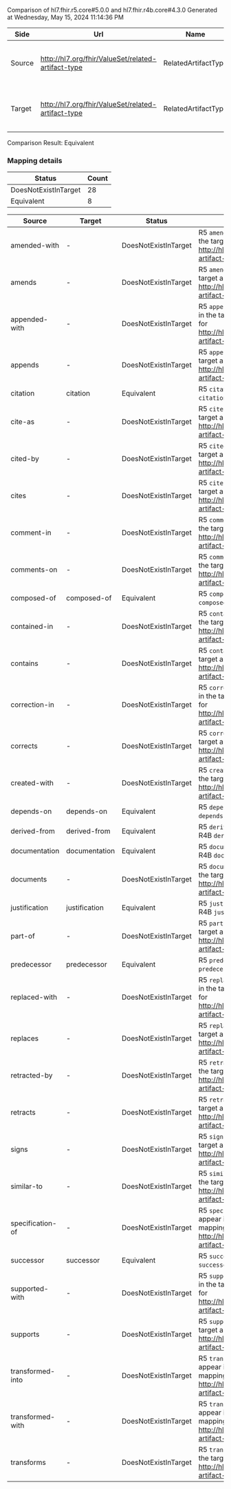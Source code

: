 Comparison of hl7.fhir.r5.core#5.0.0 and hl7.fhir.r4b.core#4.3.0
Generated at Wednesday, May 15, 2024 11:14:36 PM

| Side | Url | Name | Title | Description |
| --- | --- | --- | --- | --- |
| Source | http://hl7.org/fhir/ValueSet/related-artifact-type | RelatedArtifactType | RelatedArtifactType | The type of relationship to the related artifact. |
| Target | http://hl7.org/fhir/ValueSet/related-artifact-type | RelatedArtifactType | RelatedArtifactType | The type of relationship to the related artifact. |


Comparison Result: Equivalent


### Mapping details

| Status | Count |
| ------ | ----- |
DoesNotExistInTarget | 28 |
Equivalent | 8 |


| Source | Target | Status | Message |
| ------ | ------ | ------ | ------- |
| amended-with | - | DoesNotExistInTarget | R5 `amended-with` does not appear in the target and has no mapping for http://hl7.org/fhir/ValueSet/related-artifact-type. |
| amends | - | DoesNotExistInTarget | R5 `amends` does not appear in the target and has no mapping for http://hl7.org/fhir/ValueSet/related-artifact-type. |
| appended-with | - | DoesNotExistInTarget | R5 `appended-with` does not appear in the target and has no mapping for http://hl7.org/fhir/ValueSet/related-artifact-type. |
| appends | - | DoesNotExistInTarget | R5 `appends` does not appear in the target and has no mapping for http://hl7.org/fhir/ValueSet/related-artifact-type. |
| citation | citation | Equivalent | R5 `citation` is equivalent to R4B `citation`. |
| cite-as | - | DoesNotExistInTarget | R5 `cite-as` does not appear in the target and has no mapping for http://hl7.org/fhir/ValueSet/related-artifact-type. |
| cited-by | - | DoesNotExistInTarget | R5 `cited-by` does not appear in the target and has no mapping for http://hl7.org/fhir/ValueSet/related-artifact-type. |
| cites | - | DoesNotExistInTarget | R5 `cites` does not appear in the target and has no mapping for http://hl7.org/fhir/ValueSet/related-artifact-type. |
| comment-in | - | DoesNotExistInTarget | R5 `comment-in` does not appear in the target and has no mapping for http://hl7.org/fhir/ValueSet/related-artifact-type. |
| comments-on | - | DoesNotExistInTarget | R5 `comments-on` does not appear in the target and has no mapping for http://hl7.org/fhir/ValueSet/related-artifact-type. |
| composed-of | composed-of | Equivalent | R5 `composed-of` is equivalent to R4B `composed-of`. |
| contained-in | - | DoesNotExistInTarget | R5 `contained-in` does not appear in the target and has no mapping for http://hl7.org/fhir/ValueSet/related-artifact-type. |
| contains | - | DoesNotExistInTarget | R5 `contains` does not appear in the target and has no mapping for http://hl7.org/fhir/ValueSet/related-artifact-type. |
| correction-in | - | DoesNotExistInTarget | R5 `correction-in` does not appear in the target and has no mapping for http://hl7.org/fhir/ValueSet/related-artifact-type. |
| corrects | - | DoesNotExistInTarget | R5 `corrects` does not appear in the target and has no mapping for http://hl7.org/fhir/ValueSet/related-artifact-type. |
| created-with | - | DoesNotExistInTarget | R5 `created-with` does not appear in the target and has no mapping for http://hl7.org/fhir/ValueSet/related-artifact-type. |
| depends-on | depends-on | Equivalent | R5 `depends-on` is equivalent to R4B `depends-on`. |
| derived-from | derived-from | Equivalent | R5 `derived-from` is equivalent to R4B `derived-from`. |
| documentation | documentation | Equivalent | R5 `documentation` is equivalent to R4B `documentation`. |
| documents | - | DoesNotExistInTarget | R5 `documents` does not appear in the target and has no mapping for http://hl7.org/fhir/ValueSet/related-artifact-type. |
| justification | justification | Equivalent | R5 `justification` is equivalent to R4B `justification`. |
| part-of | - | DoesNotExistInTarget | R5 `part-of` does not appear in the target and has no mapping for http://hl7.org/fhir/ValueSet/related-artifact-type. |
| predecessor | predecessor | Equivalent | R5 `predecessor` is equivalent to R4B `predecessor`. |
| replaced-with | - | DoesNotExistInTarget | R5 `replaced-with` does not appear in the target and has no mapping for http://hl7.org/fhir/ValueSet/related-artifact-type. |
| replaces | - | DoesNotExistInTarget | R5 `replaces` does not appear in the target and has no mapping for http://hl7.org/fhir/ValueSet/related-artifact-type. |
| retracted-by | - | DoesNotExistInTarget | R5 `retracted-by` does not appear in the target and has no mapping for http://hl7.org/fhir/ValueSet/related-artifact-type. |
| retracts | - | DoesNotExistInTarget | R5 `retracts` does not appear in the target and has no mapping for http://hl7.org/fhir/ValueSet/related-artifact-type. |
| signs | - | DoesNotExistInTarget | R5 `signs` does not appear in the target and has no mapping for http://hl7.org/fhir/ValueSet/related-artifact-type. |
| similar-to | - | DoesNotExistInTarget | R5 `similar-to` does not appear in the target and has no mapping for http://hl7.org/fhir/ValueSet/related-artifact-type. |
| specification-of | - | DoesNotExistInTarget | R5 `specification-of` does not appear in the target and has no mapping for http://hl7.org/fhir/ValueSet/related-artifact-type. |
| successor | successor | Equivalent | R5 `successor` is equivalent to R4B `successor`. |
| supported-with | - | DoesNotExistInTarget | R5 `supported-with` does not appear in the target and has no mapping for http://hl7.org/fhir/ValueSet/related-artifact-type. |
| supports | - | DoesNotExistInTarget | R5 `supports` does not appear in the target and has no mapping for http://hl7.org/fhir/ValueSet/related-artifact-type. |
| transformed-into | - | DoesNotExistInTarget | R5 `transformed-into` does not appear in the target and has no mapping for http://hl7.org/fhir/ValueSet/related-artifact-type. |
| transformed-with | - | DoesNotExistInTarget | R5 `transformed-with` does not appear in the target and has no mapping for http://hl7.org/fhir/ValueSet/related-artifact-type. |
| transforms | - | DoesNotExistInTarget | R5 `transforms` does not appear in the target and has no mapping for http://hl7.org/fhir/ValueSet/related-artifact-type. |

